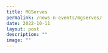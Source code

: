 ```yaml
---
title: MGServes
permalink: /news-n-events/mgserves/
date: 2022-10-11
layout: post
description: ""
image: ""
---
```




